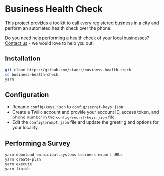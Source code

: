 # Business Health Check

This project provides a toolkit to call every registered business in a city and perform an automated health check over the phone.

Do you need help performing a health check of your local businesses? [Contact us](mailto:we@stae.co) - we would love to help you out!

## Installation

```sh
git clone https://github.com/staeco/business-health-check
cd business-health-check
yarn
```

## Configuration

- Rename `config/keys.json` to `config/secret-keys.json`
- Create a Twilio account and provide your account ID, access token, and phone number in the `config/secret-keys.json` file.
- Edit the `config/prompt.json` file and update the greeting and options for your locality.

## Performing a Survey

```sh
yarn download <municipal.systems business export URL>
yarn create-plan
yarn execute
yarn finish
```
